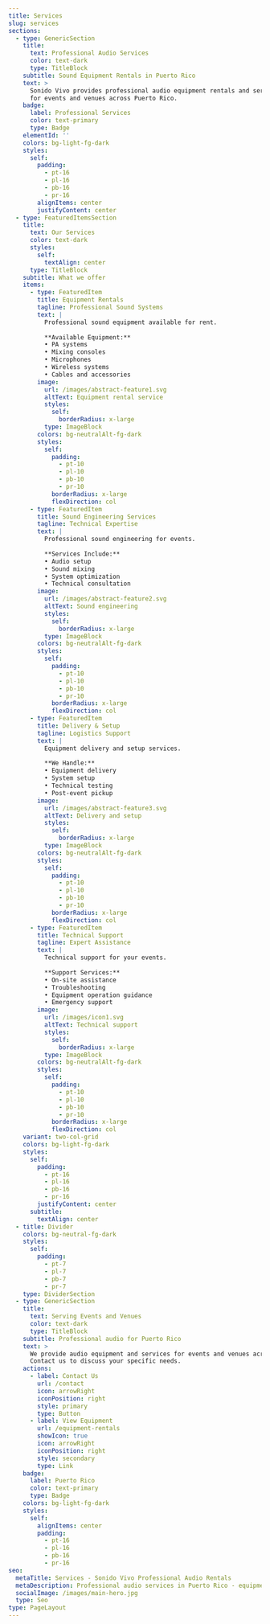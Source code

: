 ```yaml
---
title: Services
slug: services
sections:
  - type: GenericSection
    title:
      text: Professional Audio Services
      color: text-dark
      type: TitleBlock
    subtitle: Sound Equipment Rentals in Puerto Rico
    text: >
      Sonido Vivo provides professional audio equipment rentals and services 
      for events and venues across Puerto Rico.
    badge:
      label: Professional Services
      color: text-primary
      type: Badge
    elementId: ''
    colors: bg-light-fg-dark
    styles:
      self:
        padding:
          - pt-16
          - pl-16
          - pb-16
          - pr-16
        alignItems: center
        justifyContent: center
  - type: FeaturedItemsSection
    title:
      text: Our Services
      color: text-dark
      styles:
        self:
          textAlign: center
      type: TitleBlock
    subtitle: What we offer
    items:
      - type: FeaturedItem
        title: Equipment Rentals
        tagline: Professional Sound Systems
        text: |
          Professional sound equipment available for rent.
          
          **Available Equipment:**
          • PA systems
          • Mixing consoles
          • Microphones
          • Wireless systems
          • Cables and accessories
        image:
          url: /images/abstract-feature1.svg
          altText: Equipment rental service
          styles:
            self:
              borderRadius: x-large
          type: ImageBlock
        colors: bg-neutralAlt-fg-dark
        styles:
          self:
            padding:
              - pt-10
              - pl-10
              - pb-10
              - pr-10
            borderRadius: x-large
            flexDirection: col
      - type: FeaturedItem
        title: Sound Engineering Services
        tagline: Technical Expertise
        text: |
          Professional sound engineering for events.
          
          **Services Include:**
          • Audio setup
          • Sound mixing
          • System optimization
          • Technical consultation
        image:
          url: /images/abstract-feature2.svg
          altText: Sound engineering
          styles:
            self:
              borderRadius: x-large
          type: ImageBlock
        colors: bg-neutralAlt-fg-dark
        styles:
          self:
            padding:
              - pt-10
              - pl-10
              - pb-10
              - pr-10
            borderRadius: x-large
            flexDirection: col
      - type: FeaturedItem
        title: Delivery & Setup
        tagline: Logistics Support
        text: |
          Equipment delivery and setup services.
          
          **We Handle:**
          • Equipment delivery
          • System setup
          • Technical testing
          • Post-event pickup
        image:
          url: /images/abstract-feature3.svg
          altText: Delivery and setup
          styles:
            self:
              borderRadius: x-large
          type: ImageBlock
        colors: bg-neutralAlt-fg-dark
        styles:
          self:
            padding:
              - pt-10
              - pl-10
              - pb-10
              - pr-10
            borderRadius: x-large
            flexDirection: col
      - type: FeaturedItem
        title: Technical Support
        tagline: Expert Assistance
        text: |
          Technical support for your events.
          
          **Support Services:**
          • On-site assistance
          • Troubleshooting
          • Equipment operation guidance
          • Emergency support
        image:
          url: /images/icon1.svg
          altText: Technical support
          styles:
            self:
              borderRadius: x-large
          type: ImageBlock
        colors: bg-neutralAlt-fg-dark
        styles:
          self:
            padding:
              - pt-10
              - pl-10
              - pb-10
              - pr-10
            borderRadius: x-large
            flexDirection: col
    variant: two-col-grid
    colors: bg-light-fg-dark
    styles:
      self:
        padding:
          - pt-16
          - pl-16
          - pb-16
          - pr-16
        justifyContent: center
      subtitle:
        textAlign: center
  - title: Divider
    colors: bg-neutral-fg-dark
    styles:
      self:
        padding:
          - pt-7
          - pl-7
          - pb-7
          - pr-7
    type: DividerSection
  - type: GenericSection
    title:
      text: Serving Events and Venues
      color: text-dark
      type: TitleBlock
    subtitle: Professional audio for Puerto Rico
    text: >
      We provide audio equipment and services for events and venues across Puerto Rico. 
      Contact us to discuss your specific needs.
    actions:
      - label: Contact Us
        url: /contact
        icon: arrowRight
        iconPosition: right
        style: primary
        type: Button
      - label: View Equipment
        url: /equipment-rentals
        showIcon: true
        icon: arrowRight
        iconPosition: right
        style: secondary
        type: Link
    badge:
      label: Puerto Rico
      color: text-primary
      type: Badge
    colors: bg-light-fg-dark
    styles:
      self:
        alignItems: center
        padding:
          - pt-16
          - pl-16
          - pb-16
          - pr-16
seo:
  metaTitle: Services - Sonido Vivo Professional Audio Rentals
  metaDescription: Professional audio services in Puerto Rico - equipment rentals, sound engineering, delivery, setup, and technical support for events and venues.
  socialImage: /images/main-hero.jpg
  type: Seo
type: PageLayout
---
```

